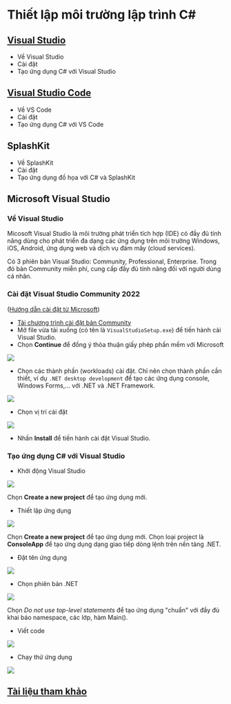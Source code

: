 # Thiết lập môi trường lập trình C# #

## [Visual Studio](#vs)

- Về Visual Studio
- Cài đặt
- Tạo ứng dụng C# với Visual Studio

## [Visual Studio Code](#vscode) ##

- Về VS Code
- Cài đặt
- Tạo ứng dụng C# với VS Code

## SplashKit ##

- Về SplashKit
- Cài đặt
- Tạo ứng dụng đồ họa với C# và SplashKit

## <a name="vs"> Microsoft Visual Studio </a>

### Về Visual Studio

Micosoft Visual Studio là môi trường phát triển tích hợp (IDE) có đầy đủ tính năng dùng cho phát triển đa dạng các ứng dụng trên môi trường Windows, iOS, Android, ứng dụng web và dịch vụ đám mây (cloud services).

Có 3 phiên bản Visual Studio: Community, Professional, Enterprise. Trong đó bản Community miễn phí, cung cấp đầy đủ tính năng đối với người dùng cá nhân.

### Cài đặt Visual Studio Community 2022

([Hướng dẫn cài đặt từ Microsoft](https://learn.microsoft.com/en-us/visualstudio/install/install-visual-studio?view=vs-2022))

- [Tải chương trình cài đặt bản Community](https://visualstudio.microsoft.com/vs/community/)
- Mở file vừa tải xuống (có tên là `VisualStudioSetup.exe`) để tiến hành cài Visual Studio.
- Chọn **Continue** để đồng ý thỏa thuận giấy phép phần mềm với Microsoft
<img src="vs/figs/license-terms.png">

- Chọn các thành phần (workloads) cài đặt. Chỉ nên chọn thành phần cần thiết, ví dụ `.NET desktop development` để tạo các ứng dụng console, Windows Forms,... với .NET và .NET Framework.
<img src="vs/figs/vs-installer-individual-components.png">

- Chọn vị trí cài đặt
<img src="vs/figs/vs-installer-install-location.PNG">

- Nhấn **Install** để tiến hành cài đặt Visual Studio.

### Tạo ứng dụng C# với Visual Studio

- Khởi động Visual Studio
<img src="vs/figs/vs-create-app-01.PNG">

Chọn **Create a new project** để tạo ứng dụng mới.

- Thiết lập ứng dụng
<img src="vs/figs/vs-create-app-02.PNG">

Chọn **Create a new project** để tạo ứng dụng mới.
Chọn loại project là **ConsoleApp** để tạo ứng dụng dạng giao tiếp dòng lệnh trên nền tảng .NET. 

- Đặt tên ứng dụng
<img src="vs/figs/vs-create-app-03.PNG">

- Chọn phiên bản .NET
<img src="vs/figs/vs-create-app-04.PNG">

Chọn *Do not use top-level statements* để tạo ứng dụng "chuẩn" với đầy đủ khai báo namespace, các lớp, hàm Main(). 

- Viết code
<img src="vs/figs/vs-create-app-05.PNG">

- Chạy thử ứng dụng
<img src="vs/figs/vs-create-app-06.PNG">

## [Tài liệu tham khảo](references.md)
